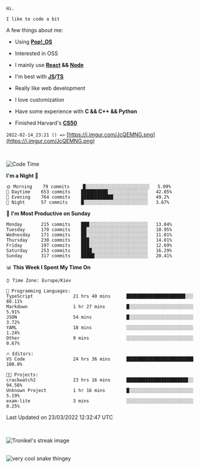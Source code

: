 ```
Hi.

I like to code a bit
```

A few things about me:

-   Using **[Pop!\_OS](https://pop.system76.com/)**

-   Interested in OSS

-   I mainly use **[React](https://reactjs.org/) && [Node](https://nodejs.org/en/)**

-   I'm best with **[JS](https://www.javascript.com/)/[TS](https://www.typescriptlang.org/)**

-   Really like web development

-   I love customization

-   Have some experience with **C && C++ && Python**

-   Finished Harvard's **[CS50](https://cs50.harvard.edu)**

`2022-02-14_23:21 () =>` [https://i.imgur.com/JcQEMNG.png](https://i.imgur.com/JcQEMNG.png)

<br>

<!--START_SECTION:waka-->
![Code Time](http://img.shields.io/badge/Code%20Time-450%20hrs%2047%20mins-blue)

**I'm a Night 🦉** 

```text
🌞 Morning    79 commits     █░░░░░░░░░░░░░░░░░░░░░░░░   5.09% 
🌆 Daytime    653 commits    ██████████░░░░░░░░░░░░░░░   42.05% 
🌃 Evening    764 commits    ████████████░░░░░░░░░░░░░   49.2% 
🌙 Night      57 commits     █░░░░░░░░░░░░░░░░░░░░░░░░   3.67%

```
📅 **I'm Most Productive on Sunday** 

```text
Monday       215 commits    ███░░░░░░░░░░░░░░░░░░░░░░   13.84% 
Tuesday      170 commits    ██░░░░░░░░░░░░░░░░░░░░░░░   10.95% 
Wednesday    171 commits    ██░░░░░░░░░░░░░░░░░░░░░░░   11.01% 
Thursday     230 commits    ███░░░░░░░░░░░░░░░░░░░░░░   14.81% 
Friday       197 commits    ███░░░░░░░░░░░░░░░░░░░░░░   12.69% 
Saturday     253 commits    ████░░░░░░░░░░░░░░░░░░░░░   16.29% 
Sunday       317 commits    █████░░░░░░░░░░░░░░░░░░░░   20.41%

```


📊 **This Week I Spent My Time On** 

```text
⌚︎ Time Zone: Europe/Kiev

💬 Programming Languages: 
TypeScript               21 hrs 40 mins      ██████████████████████░░░   88.11% 
Markdown                 1 hr 27 mins        █░░░░░░░░░░░░░░░░░░░░░░░░   5.91% 
JSON                     54 mins             █░░░░░░░░░░░░░░░░░░░░░░░░   3.72% 
YAML                     18 mins             ░░░░░░░░░░░░░░░░░░░░░░░░░   1.24% 
Other                    9 mins              ░░░░░░░░░░░░░░░░░░░░░░░░░   0.67%

🔥 Editors: 
VS Code                  24 hrs 36 mins      █████████████████████████   100.0%

🐱‍💻 Projects: 
crackwatch2              23 hrs 16 mins      ███████████████████████░░   94.56% 
Unknown Project          1 hr 16 mins        █░░░░░░░░░░░░░░░░░░░░░░░░   5.19% 
exam-lite                3 mins              ░░░░░░░░░░░░░░░░░░░░░░░░░   0.25%

```


 Last Updated on 23/03/2022 12:32:47 UTC
<!--END_SECTION:waka-->

<br>

<p><img align="center" src="https://github-readme-streak-stats.herokuapp.com/?user=Trunkelis&theme=dark" alt="Tronikel's streak image" /></p>

<br>

<img title="" src="https://raw.githubusercontent.com/Trunkelis/Trunkelis/output/github-contribution-grid-snake.svg" alt="very cool snake thingey" data-align="left">
